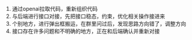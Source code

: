 1. 通过openai拉取代码，重新组织代码
2. 与后端进行接口对接，先把接口稳态，约束，优化相关操作接进来
3. 个别地方，进行弹出框搬运，在群里问过后，发现思路方向错了，调整方向
4. 接口存在许多问题和不明确的地方，正在和后端确认并重新对接